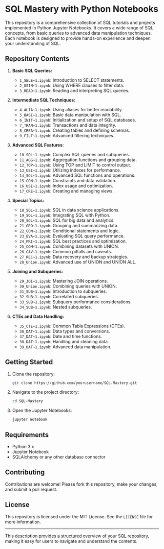 # SQL Mastery with Python Notebooks

This repository is a comprehensive collection of SQL tutorials and projects implemented in Python Jupyter Notebooks. It covers a wide range of SQL concepts, from basic queries to advanced data manipulation techniques. Each notebook is designed to provide hands-on experience and deepen your understanding of SQL.

## Repository Contents

1. **Basic SQL Queries:**
   - `1_SELE~1.ipynb`: Introduction to SELECT statements.
   - `2_USIN~1.ipynb`: Using WHERE clauses to filter data.
   - `3_READ~1.ipynb`: Reading and interpreting SQL queries.

2. **Intermediate SQL Techniques:**
   - `4_ALIA~1.ipynb`: Using aliases for better readability.
   - `5_BASI~1.ipynb`: Basic data manipulation with SQL.
   - `6_INIT~1.ipynb`: Initialization and setup of SQL databases.
   - `7_TRAN~1.ipynb`: Transactions and data integrity.
   - `8_CREA~1.ipynb`: Creating tables and defining schemas.
   - `9_FILT~1.ipynb`: Advanced filtering techniques.

3. **Advanced SQL Features:**
   - `10_SQL~1.ipynb`: Complex SQL queries and subqueries.
   - `11_AGG~1.ipynb`: Aggregation functions and grouping data.
   - `12_TOP~1.ipynb`: Using TOP and LIMIT to control output.
   - `13_USI~1.ipynb`: Utilizing indexes for performance.
   - `14_SQL~1.ipynb`: Advanced SQL functions and operations.
   - `15_CON~1.ipynb`: Constraints and data validation.
   - `16_USI~1.ipynb`: Index usage and optimization.
   - `17_CRE~1.ipynb`: Creating and managing views.

4. **Special Topics:**
   - `18_SQL~1.ipynb`: SQL in data science applications.
   - `19_SQL~1.ipynb`: Integrating SQL with Python.
   - `20_SQL~1.ipynb`: SQL for big data and analytics.
   - `21_GRO~1.ipynb`: Grouping and summarizing data.
   - `22_CON~1.ipynb`: Conditional statements and logic.
   - `23_EVA~1.ipynb`: Evaluating SQL query performance.
   - `24_PRI~1.ipynb`: SQL best practices and optimization.
   - `25_COM~1.ipynb`: Combining datasets with UNION.
   - `26_CAV~1.ipynb`: Common pitfalls and caveats.
   - `27_REC~1.ipynb`: Data recovery and backup strategies.
   - `28_Union.ipynb`: Advanced use of UNION and UNION ALL.

5. **Joining and Subqueries:**
   - `29_JOI~1.ipynb`: Mastering JOIN operations.
   - `30_Union.ipynb`: Combining queries with UNION.
   - `31_SUB~1.ipynb`: Introduction to subqueries.
   - `32_SUB~1.ipynb`: Correlated subqueries.
   - `33_SUB~1.ipynb`: Subquery performance considerations.
   - `34_SUB~1.ipynb`: Nested subqueries.

6. **CTEs and Data Handling:**
   - `35_CTE~1.ipynb`: Common Table Expressions (CTEs).
   - `36_DAT~1.ipynb`: Data types and conversions.
   - `37_DAT~1.ipynb`: Date and time functions.
   - `38_DAT~1.ipynb`: Handling and cleaning data.
   - `39_DAT~1.ipynb`: Advanced data manipulation.

## Getting Started

1. Clone the repository:
   ```bash
   git clone https://github.com/yourusername/SQL-Mastery.git
   ```
2. Navigate to the project directory:
   ```bash
   cd SQL-Mastery
   ```
3. Open the Jupyter Notebooks:
   ```bash
   jupyter notebook
   ```

## Requirements

- Python 3.x
- Jupyter Notebook
- SQLAlchemy or any other database connector

## Contributing

Contributions are welcome! Please fork this repository, make your changes, and submit a pull request.

## License

This repository is licensed under the MIT License. See the `LICENSE` file for more information.

---

This description provides a structured overview of your SQL repository, making it easy for users to navigate and understand the contents.
